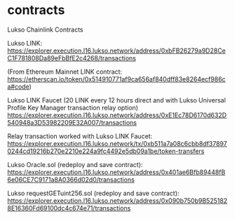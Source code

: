 # contracts

Lukso Chainlink Contracts

Lukso LINK: https://explorer.execution.l16.lukso.network/address/0xbFB26279a9D28CeC1F781808Da89eFbBfE2c4268/transactions

(From Ethereum Mainnet LINK contract: https://etherscan.io/token/0x514910771af9ca656af840dff83e8264ecf986ca#code)

Lukso LINK Faucet (20 LINK every 12 hours direct and with Lukso Universal Profile Key Manager transaction relay option) https://explorer.execution.l16.lukso.network/address/0xE1Ec78D6170d632D540948a3D53982209E32A007/transactions

Relay transaction worked with Lukso LINK Faucet: https://explorer.execution.l16.lukso.network/tx/0xb511a7a08c6cbb8df378970244cd19216b270e2210e224a9fc4492e5db09a1be/token-transfers

Lukso Oracle.sol (redeploy and save contract): https://explorer.execution.l16.lukso.network/address/0x401ae6Bfb89448fB6e06CE7C9171a8A0366d02d0/transactions

Lukso requestGETuint256.sol (redeploy and save contract): https://explorer.execution.l16.lukso.network/address/0x090b750b9B5251828E16360Fd69100dc4c674e71/transactions
